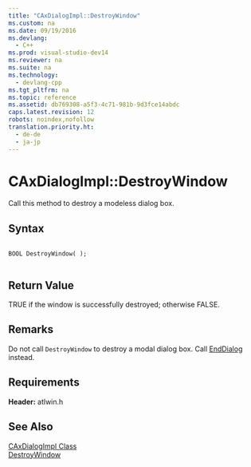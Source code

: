 ```yaml
---
title: "CAxDialogImpl::DestroyWindow"
ms.custom: na
ms.date: 09/19/2016
ms.devlang: 
  - C++
ms.prod: visual-studio-dev14
ms.reviewer: na
ms.suite: na
ms.technology: 
  - devlang-cpp
ms.tgt_pltfrm: na
ms.topic: reference
ms.assetid: db769308-a5f3-4c71-981b-9d3fce14abdc
caps.latest.revision: 12
robots: noindex,nofollow
translation.priority.ht: 
  - de-de
  - ja-jp
---
```

# CAxDialogImpl::DestroyWindow
Call this method to destroy a modeless dialog box.  
  
## Syntax  
  
```  
  
BOOL DestroyWindow( );  
  
```  
  
## Return Value  
 TRUE if the window is successfully destroyed; otherwise FALSE.  
  
## Remarks  
 Do not call `DestroyWindow` to destroy a modal dialog box. Call [EndDialog](../vs140/CAxDialogImpl--EndDialog.md) instead.  
  
## Requirements  
 **Header:** atlwin.h  
  
## See Also  
 [CAxDialogImpl Class](../vs140/CAxDialogImpl-Class.md)   
 [DestroyWindow](http://msdn.microsoft.com/library/windows/desktop/ms632682)